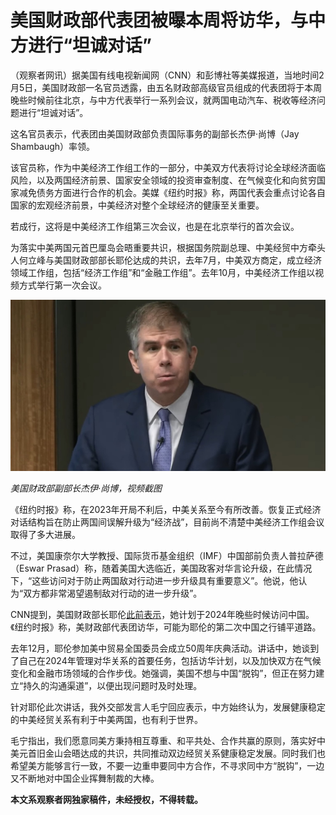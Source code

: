 # 美国财政部代表团被曝本周将访华，与中方进行“坦诚对话”

（观察者网讯）据美国有线电视新闻网（CNN）和彭博社等美媒报道，当地时间2月5日，美国财政部一名官员透露，由五名财政部高级官员组成的代表团将于本周晚些时候前往北京，与中方代表举行一系列会议，就两国电动汽车、税收等经济问题进行“坦诚对话”。

这名官员表示，代表团由美国财政部负责国际事务的副部长杰伊·尚博（Jay Shambaugh）率领。

该官员称，作为中美经济工作组工作的一部分，中美双方代表将讨论全球经济面临风险，以及两国经济前景、国家安全领域的投资审查制度、在气候变化和向贫穷国家减免债务方面进行合作的机会。美媒《纽约时报》称，两国代表会重点讨论各自国家的宏观经济前景，中美经济对整个全球经济的健康至关重要。

若成行，这将是中美经济工作组第三次会议，也是在北京举行的首次会议。

为落实中美两国元首巴厘岛会晤重要共识，根据国务院副总理、中美经贸中方牵头人何立峰与美国财政部部长耶伦达成的共识，去年7月，中美双方商定，成立经济领域工作组，包括“经济工作组”和“金融工作组”。去年10月，中美经济工作组以视频方式举行第一次会议。

![da86e5812c2a1ab84d319a9a40ac6dd6.jpg](https://raw.githubusercontent.com/qqhsx/qqnews_image/main/2024/02/06/美国财政部代表团被曝本周将访华，与中方进行“坦诚对话”/da86e5812c2a1ab84d319a9a40ac6dd6.jpg)

_美国财政部副部长杰伊·尚博，视频截图_

《纽约时报》称，在2023年开局不利后，中美关系至今有所改善。恢复正式经济对话结构旨在防止两国间误解升级为“经济战”，目前尚不清楚中美经济工作组会议取得了多大进展。

不过，美国康奈尔大学教授、国际货币基金组织（IMF）中国部前负责人普拉萨德（Eswar
Prasad）称，随着美国大选临近，美国政客对华言论升级，在此情况下，“这些访问对于防止两国敌对行动进一步升级具有重要意义”。他说，他认为“双方都非常渴望遏制敌对行动的进一步升级”。

CNN提到，美国财政部长耶伦[此前表示](https://news.qq.com/rain/a/20231215A08S2200)，她计划于2024年晚些时候访问中国。《纽约时报》称，美财政部代表团访华，可能为耶伦的第二次中国之行铺平道路。

去年12月，耶伦参加美中贸易全国委员会成立50周年庆典活动。讲话中，她谈到了自己在2024年管理对华关系的首要任务，包括访华计划，以及加快双方在气候变化和金融市场领域的合作步伐。她强调，美国不想与中国“脱钩”，但正在努力建立“持久的沟通渠道”，以便出现问题时及时处理。

针对耶伦此次讲话，我外交部发言人毛宁回应表示，中方始终认为，发展健康稳定的中美经贸关系有利于中美两国，也有利于世界。

毛宁指出，我们愿意同美方秉持相互尊重、和平共处、合作共赢的原则，落实好中美元首旧金山会晤达成的共识，共同推动双边经贸关系健康稳定发展。同时我们也希望美方能够言行一致，不要一边重申要同中方合作，不寻求同中方“脱钩”，一边又不断地对中国企业挥舞制裁的大棒。

**本文系观察者网独家稿件，未经授权，不得转载。**

